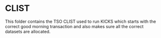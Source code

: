 # CLIST

This folder contains the TSO CLIST used to run KICKS which starts
with the correct good morning transaction and also makes sure all
the correct datasets are allocated. 